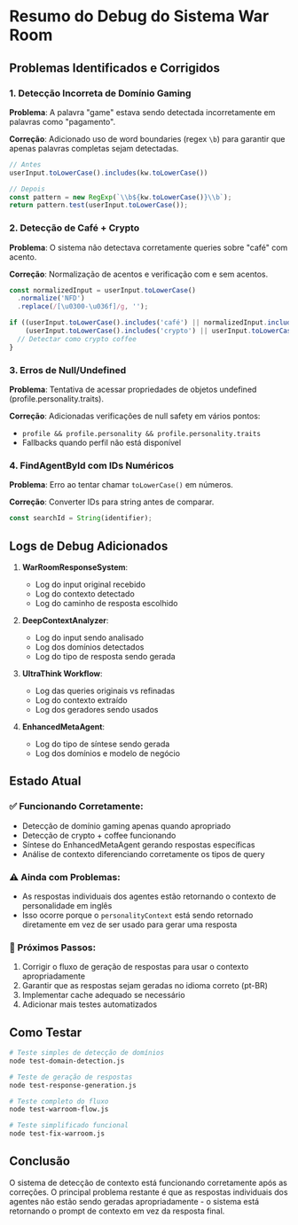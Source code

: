 # Resumo do Debug do Sistema War Room

## Problemas Identificados e Corrigidos

### 1. **Detecção Incorreta de Domínio Gaming**
**Problema**: A palavra "game" estava sendo detectada incorretamente em palavras como "pagamento".

**Correção**: Adicionado uso de word boundaries (regex `\b`) para garantir que apenas palavras completas sejam detectadas.

```javascript
// Antes
userInput.toLowerCase().includes(kw.toLowerCase())

// Depois
const pattern = new RegExp(`\\b${kw.toLowerCase()}\\b`);
return pattern.test(userInput.toLowerCase());
```

### 2. **Detecção de Café + Crypto**
**Problema**: O sistema não detectava corretamente queries sobre "café" com acento.

**Correção**: Normalização de acentos e verificação com e sem acentos.

```javascript
const normalizedInput = userInput.toLowerCase()
  .normalize('NFD')
  .replace(/[\u0300-\u036f]/g, '');

if ((userInput.toLowerCase().includes('café') || normalizedInput.includes('cafe')) && 
    (userInput.toLowerCase().includes('crypto') || userInput.toLowerCase().includes('bitcoin'))) {
  // Detectar como crypto coffee
}
```

### 3. **Erros de Null/Undefined**
**Problema**: Tentativa de acessar propriedades de objetos undefined (profile.personality.traits).

**Correção**: Adicionadas verificações de null safety em vários pontos:
- `profile && profile.personality && profile.personality.traits`
- Fallbacks quando perfil não está disponível

### 4. **FindAgentById com IDs Numéricos**
**Problema**: Erro ao tentar chamar `toLowerCase()` em números.

**Correção**: Converter IDs para string antes de comparar.

```javascript
const searchId = String(identifier);
```

## Logs de Debug Adicionados

1. **WarRoomResponseSystem**:
   - Log do input original recebido
   - Log do contexto detectado
   - Log do caminho de resposta escolhido

2. **DeepContextAnalyzer**:
   - Log do input sendo analisado
   - Log dos domínios detectados
   - Log do tipo de resposta sendo gerada

3. **UltraThink Workflow**:
   - Log das queries originais vs refinadas
   - Log do contexto extraído
   - Log dos geradores sendo usados

4. **EnhancedMetaAgent**:
   - Log do tipo de síntese sendo gerada
   - Log dos domínios e modelo de negócio

## Estado Atual

### ✅ Funcionando Corretamente:
- Detecção de domínio gaming apenas quando apropriado
- Detecção de crypto + coffee funcionando
- Síntese do EnhancedMetaAgent gerando respostas específicas
- Análise de contexto diferenciando corretamente os tipos de query

### ⚠️ Ainda com Problemas:
- As respostas individuais dos agentes estão retornando o contexto de personalidade em inglês
- Isso ocorre porque o `personalityContext` está sendo retornado diretamente em vez de ser usado para gerar uma resposta

### 🔧 Próximos Passos:
1. Corrigir o fluxo de geração de respostas para usar o contexto apropriadamente
2. Garantir que as respostas sejam geradas no idioma correto (pt-BR)
3. Implementar cache adequado se necessário
4. Adicionar mais testes automatizados

## Como Testar

```bash
# Teste simples de detecção de domínios
node test-domain-detection.js

# Teste de geração de respostas
node test-response-generation.js

# Teste completo do fluxo
node test-warroom-flow.js

# Teste simplificado funcional
node test-fix-warroom.js
```

## Conclusão

O sistema de detecção de contexto está funcionando corretamente após as correções. O principal problema restante é que as respostas individuais dos agentes não estão sendo geradas apropriadamente - o sistema está retornando o prompt de contexto em vez da resposta final.